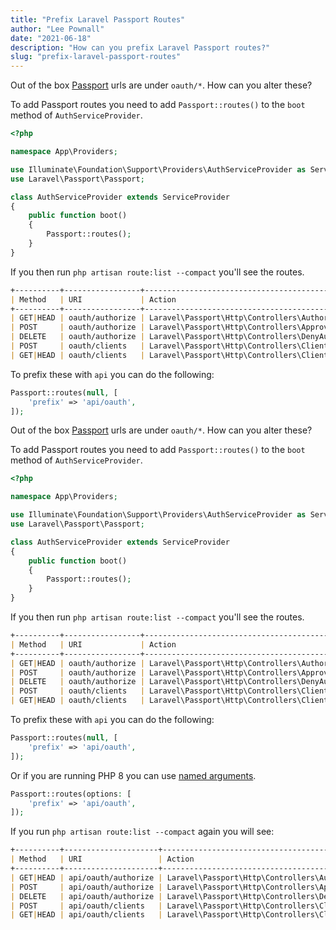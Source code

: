```yaml
---
title: "Prefix Laravel Passport Routes"
author: "Lee Pownall"
date: "2021-06-18"
description: "How can you prefix Laravel Passport routes?"
slug: "prefix-laravel-passport-routes"
---
```


Out of the box [Passport](https://laravel.com/docs/8.x/passport) urls are under `oauth/*`. How can you alter these?

To add Passport routes you need to add `Passport::routes()` to the `boot` method of `AuthServiceProvider`.

```php
<?php

namespace App\Providers;

use Illuminate\Foundation\Support\Providers\AuthServiceProvider as ServiceProvider;
use Laravel\Passport\Passport;

class AuthServiceProvider extends ServiceProvider
{
    public function boot()
    {
        Passport::routes();
    }
}
```

If you then run `php artisan route:list --compact` you'll see the routes.


```md
+----------+-----------------+---------------------------------------------------------------------------+
| Method   | URI             | Action                                                                    |
+----------+-----------------+---------------------------------------------------------------------------+
| GET|HEAD | oauth/authorize | Laravel\Passport\Http\Controllers\AuthorizationController@authorize       |
| POST     | oauth/authorize | Laravel\Passport\Http\Controllers\ApproveAuthorizationController@approve  |
| DELETE   | oauth/authorize | Laravel\Passport\Http\Controllers\DenyAuthorizationController@deny        |
| POST     | oauth/clients   | Laravel\Passport\Http\Controllers\ClientController@store                  |
| GET|HEAD | oauth/clients   | Laravel\Passport\Http\Controllers\ClientController@forUser                |
```

To prefix these with `api` you can do the following:


```php
Passport::routes(null, [
    'prefix' => 'api/oauth',
]);
```

Out of the box [Passport](https://laravel.com/docs/8.x/passport) urls are under `oauth/*`. How can you alter these?

To add Passport routes you need to add `Passport::routes()` to the `boot` method of `AuthServiceProvider`.

```php
<?php

namespace App\Providers;

use Illuminate\Foundation\Support\Providers\AuthServiceProvider as ServiceProvider;
use Laravel\Passport\Passport;

class AuthServiceProvider extends ServiceProvider
{
    public function boot()
    {
        Passport::routes();
    }
}
```
If you then run `php artisan route:list --compact` you'll see the routes.

```md
+----------+-----------------+---------------------------------------------------------------------------+
| Method   | URI             | Action                                                                    |
+----------+-----------------+---------------------------------------------------------------------------+
| GET|HEAD | oauth/authorize | Laravel\Passport\Http\Controllers\AuthorizationController@authorize       |
| POST     | oauth/authorize | Laravel\Passport\Http\Controllers\ApproveAuthorizationController@approve  |
| DELETE   | oauth/authorize | Laravel\Passport\Http\Controllers\DenyAuthorizationController@deny        |
| POST     | oauth/clients   | Laravel\Passport\Http\Controllers\ClientController@store                  |
| GET|HEAD | oauth/clients   | Laravel\Passport\Http\Controllers\ClientController@forUser                |
```

To prefix these with `api` you can do the following:

```php
Passport::routes(null, [
    'prefix' => 'api/oauth',
]);
```

Or if you are running PHP 8 you can use [named arguments](https://stitcher.io/blog/php-8-named-arguments).

```php
Passport::routes(options: [
    'prefix' => 'api/oauth',
]);
```

If you run `php artisan route:list --compact` again you will see:

```md
+----------+---------------------+---------------------------------------------------------------------------+
| Method   | URI                 | Action                                                                    |
+----------+---------------------+---------------------------------------------------------------------------+
| GET|HEAD | api/oauth/authorize | Laravel\Passport\Http\Controllers\AuthorizationController@authorize       |
| POST     | api/oauth/authorize | Laravel\Passport\Http\Controllers\ApproveAuthorizationController@approve  |
| DELETE   | api/oauth/authorize | Laravel\Passport\Http\Controllers\DenyAuthorizationController@deny        |
| POST     | api/oauth/clients   | Laravel\Passport\Http\Controllers\ClientController@store                  |
| GET|HEAD | api/oauth/clients   | Laravel\Passport\Http\Controllers\ClientController@forUser                |
```
